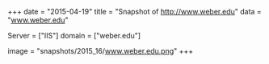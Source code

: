 
+++
date = "2015-04-19"
title = "Snapshot of http://www.weber.edu"
data = "www.weber.edu"

Server = ["IIS"]
domain = ["weber.edu"]

  image = "snapshots/2015_16/www.weber.edu.png"
+++
#
